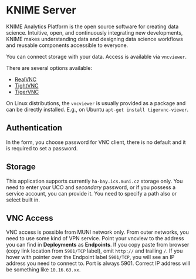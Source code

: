 # KNIME Server
KNIME Analytics Platform is the open source software for creating data science. Intuitive, open, and continuously integrating new developments, KNIME makes understanding data and designing data science workflows and reusable components accessible to everyone.

You can connect storage with your data. Access is available via `vncviewer`.

There are several options available:
* [RealVNC](https://www.realvnc.com/en/connect/download/viewer/windows/)
* [TightVNC](https://www.tightvnc.com/download.php)
* [TigerVNC](https://github.com/TigerVNC/tigervnc/releases)

On Linux distributions, the `vncviewer` is usually provided as a package and can be directly installed. E.g., on Ubuntu `apt-get install tigervnc-viewer`.

## Authentication
In the form, you choose password for VNC client, there is no default and it is required to set a password.

## Storage
This application supports currently `ha-bay.ics.muni.cz` storage only. You need to enter your UCO and *secondary* password,  or if you possess a service account, you can provide it. You need to specify a path also or select built in.

## VNC Access

VNC access is possible from MUNI network only. From outer networks, you need to use some kind of VPN service. Point your vncview to the address you can find in **Deployments** as **Endpoints**. If you copy paste from browser (copy link location from `5901/TCP` label), omit `http://` and trailing `/`. If you hover with pointer over the Endpoint label `5901/TCP`, you will see an IP address you need to connect to. Port is always 5901. Correct IP address will be something like `10.16.63.xx`. 
